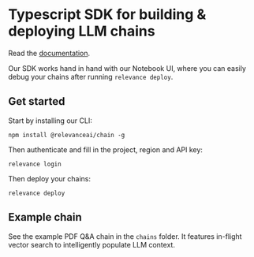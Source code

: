 # Typescript SDK for building & deploying LLM chains

Read the [documentation](https://documentation.relevanceai.com/introduction).

Our SDK works hand in hand with our Notebook UI, where you can easily debug your chains after running `relevance deploy`.

## Get started

Start by installing our CLI:

```
npm install @relevanceai/chain -g
```

Then authenticate and fill in the project, region and API key:

```
relevance login
```

Then deploy your chains:

```
relevance deploy
```

## Example chain

See the example PDF Q&A chain in the `chains` folder. It features in-flight vector search to intelligently populate LLM context.
